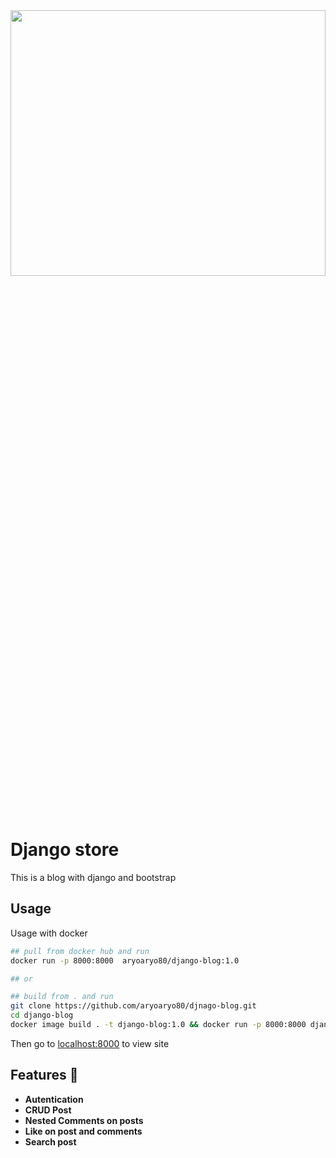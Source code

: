 
<img src="https://mybocket1.s3.ir-thr-at1.arvanstorage.ir/Screenshot-from-2023-06-11-10-32-14.png" width="100%" height="33%">

# Django store

This is a blog with django and bootstrap

## Usage

Usage with docker 

```bash
## pull from docker hub and run
docker run -p 8000:8000  aryoaryo80/django-blog:1.0

## or

## build from . and run
git clone https://github.com/aryoaryo80/djnago-blog.git
cd django-blog
docker image build . -t django-blog:1.0 && docker run -p 8000:8000 django-blog:1.0

```

Then go to [localhost:8000](http://localhost:8000) to view site

## Features 🚀

- **Autentication**
- **CRUD Post**
- **Nested Comments on posts**
- **Like on post and comments**
- **Search post**